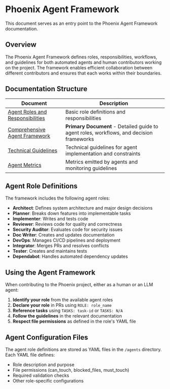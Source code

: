 # Phoenix Agent Framework

This document serves as an entry point to the Phoenix Agent Framework documentation.

## Overview

The Phoenix Agent Framework defines roles, responsibilities, workflows, and guidelines for both automated agents and human contributors working on the project. The framework enables efficient collaboration between different contributors and ensures that each works within their boundaries.

## Documentation Structure

| Document | Description |
|----------|-------------|
| [Agent Roles and Responsibilities](/agents/AGENTS.md) | Basic role definitions and responsibilities |
| [Comprehensive Agent Framework](/agents/CONSOLIDATED_AGENTS.md) | **Primary Document** - Detailed guide to agent roles, workflows, and decision frameworks |
| [Technical Guidelines](/agents/AGENT_RAILS.md) | Technical guidelines for agent implementation and constraints |
| [Agent Metrics](/agents/AGENT_METRICS.md) | Metrics emitted by agents and monitoring guidelines |

## Agent Role Definitions

The framework includes the following agent roles:

- **Architect**: Defines system architecture and major design decisions
- **Planner**: Breaks down features into implementable tasks
- **Implementer**: Writes and tests code
- **Reviewer**: Reviews code for quality and correctness
- **Security Auditor**: Evaluates code for security issues
- **Doc Writer**: Creates and updates documentation
- **DevOps**: Manages CI/CD pipelines and deployment
- **Integrator**: Merges PRs and resolves conflicts
- **Tester**: Creates and maintains tests
- **Dependabot**: Handles automated dependency updates

## Using the Agent Framework

When contributing to the Phoenix project, either as a human or an LLM agent:

1. **Identify your role** from the available agent roles
2. **Declare your role** in PRs using `ROLE: role_name`
3. **Reference tasks** using `TASKS: task-id` or `TASKS: N/A`
4. **Follow the guidelines** in the relevant documentation
5. **Respect file permissions** as defined in the role's YAML file

## Agent Configuration Files

The agent role definitions are stored as YAML files in the `/agents` directory. Each YAML file defines:

- Role description and purpose
- File permissions (can_touch, blocked_files, must_touch)
- Required validation checks
- Other role-specific configurations
